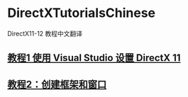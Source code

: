 # DirectXTutorialsChinese
DirectX11-12 教程中文翻译

## [教程1 使用 Visual Studio 设置 DirectX 11](DirectX%2011%20Tutorials%20%E4%B8%AD%E6%96%87%E7%89%88/%E6%95%99%E7%A8%8B1%EF%BC%9A%E4%BD%BF%E7%94%A8%20Visual%20Studio%20%E8%AE%BE%E7%BD%AE%20DirectX%2011.md)
## [教程2：创建框架和窗口](DirectX%2011%20Tutorials%20%E4%B8%AD%E6%96%87%E7%89%88/%E6%95%99%E7%A8%8B2%EF%BC%9A%E5%88%9B%E5%BB%BA%E6%A1%86%E6%9E%B6%E5%92%8C%E7%AA%97%E5%8F%A3.md#%E6%95%99%E7%A8%8B2%E5%88%9B%E5%BB%BA%E6%A1%86%E6%9E%B6%E5%92%8C%E7%AA%97%E5%8F%A3)
